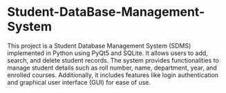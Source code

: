 # Student-DataBase-Management-System
This project is a Student Database Management System (SDMS) implemented in Python using PyQt5 and SQLite. It allows users to add, search, and delete student records. The system provides functionalities to manage student details such as roll number, name, department, year, and enrolled courses. Additionally, it includes features like login authentication and graphical user interface (GUI) for ease of use.
